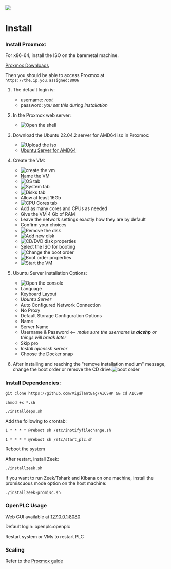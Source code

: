 ![](assets/20230303_131323_AICSHP-logo.png)

# Install

### Install Proxmox:

For x86-64, install the ISO on the baremetal machine.

[Proxmox Downloads](https://www.proxmox.com/en/downloads)

Then you should be able to access Proxmox at `https://the.ip.you.assigned:8006`

1. The default login is:

   - username: *root*
   - password: *you set this during installation*
2. In the Proxmox web server:

   - ![Open the shell](./arm_based_installation/documentation/images/open_shell.png)
3. Download the Ubuntu 22.04.2 server for AMD64 iso in Proxmox:

   - ![Upload the iso](./arm_based_installation/documentation/images/upload_iso.png)
   - [Ubuntu Server for AMD64](https://ubuntu.com/download/server)
4. Create the VM:

   - ![create the vm](./arm_based_installation/documentation/images/create_vm.png)
   - Name the VM
   - ![OS tab](./arm_based_installation/documentation/images/no_media.png)
   - ![System tab](./arm_based_installation/documentation/images/bios.png)
   - ![Disks tab](./arm_based_installation/documentation/images/disks.png)
   - Allow at least 16Gb
   - ![CPU Cores tab](./arm_based_installation/documentation/images/cpu.png)
   - Add as many cores and CPUs as needed
   - Give the VM 4 Gb of RAM
   - Leave the network settings exactly how they are by default
   - Confirm your choices
   - ![Remove the disk](./arm_based_installation/documentation/images/remove_disk.png)
   - ![Add new disk](./arm_based_installation/documentation/images/add_disk.png)
   - ![CD/DVD disk properties](./arm_based_installation/documentation/images/disk_properties.png)
   - Select the ISO for booting
   - ![Change the boot order](./arm_based_installation/documentation/images/boot_order.png)
   - ![Boot order properties](./arm_based_installation/documentation/images/correct_boot_order.png)
   - ![Start the VM](./arm_based_installation/documentation/images/start.png)
5. Ubuntu Server Installation Options:

    - ![Open the console](./arm_based_installation/documentation/images/console.png)
    - Language
    - Keyboard Layout
    - *Ubuntu Server*
    - Auto Configured Network Connection
    - No Proxy
    - Default Storage Configuration Options
    - Name
    - Server Name
    - Username & Password <-- *make sure the username is ***aicshp*** or things will break later*
    - Skip pro
    - *Install openssh server*
    - Choose the Docker snap
6. After installing and reaching the "remove installation medium" message, change the boot order or remove the CD drive.![boot order](./arm_based_installation/documentation/images/change_boot_order3.png)

### Install Dependencies:

`git clone https://github.com/VigilantBag/AICSHP && cd AICSHP`

`chmod +x *.sh`

`./installdeps.sh`

Add the following to crontab:

`1 * * * * @reboot sh /etc/inotifyfilechange.sh`

`1 * * * * @reboot sh /etc/start_plc.sh`

Reboot the system

After restart, install Zeek:

`./installzeek.sh`

If you want to run Zeek/Tshark and Kibana on one machine, install the promiscuous mode option on the host machine:

`./installzeek-promisc.sh`

### OpenPLC Usage

Web GUI available at [127.0.0.1:8080](127.0.0.1:8080)

Default login: openplc:openplc

Restart system or VMs to restart PLC

### Scaling

Refer to the [Proxmox guide](https://pve.proxmox.com/wiki/Cluster_Manager)
